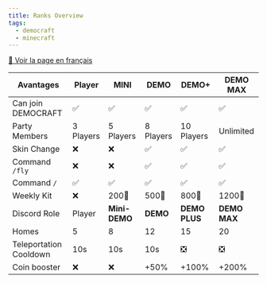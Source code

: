 ```yaml
---
title: Ranks Overview
tags:
  - democraft
  - minecraft
---
```


[🥐 Voir la page en français](./grades)

| Avantages              | Player    | MINI          | DEMO      | DEMO+         | DEMO MAX     |
| ---------------------- | --------- | ------------- | --------- | ------------- | ------------ |
| Can join DEMOCRAFT     | ✅         | ✅             | ✅         | ✅             | ✅            |
| Party Members          | 3 Players | 5 Players     | 8 Players | 10 Players    | Unlimited    |
| Skin Change            | ❌         | ❌             | ✅         | ✅             | ✅            |
| Command `/fly`         | ❌         | ❌             | ✅         | ✅             | ✅            |
| Command `/`            | ✅         | ✅             | ✅         | ✅             | ✅            |
| Weekly Kit             | ❌         | 200💎         | 500💎     | 800💎         | 1200💎       |
| Discord Role           | Player    | **Mini-DEMO** | **DEMO**  | **DEMO PLUS** | **DEMO MAX** |
| Homes                  | 5         | 8             | 12        | 15            | 20           |
| Teleportation Cooldown | 10s       | 10s           | 10s       | ❎             | ❎            |
| Coin booster           | ❌         | ❌             | +50%      | +100%         | +200%        |
